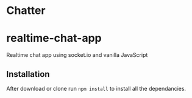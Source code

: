 # Chatter


# realtime-chat-app
Realtime chat app using socket.io and vanilla JavaScript

## Installation 
After download or clone run `npm install` to install all the dependancies.
